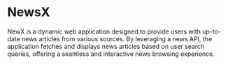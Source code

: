 # NewsX
NewX is a dynamic web application designed to provide users with up-to-date news articles from various sources. By leveraging a news API, the application fetches and displays news articles based on user search queries, offering a seamless and interactive news browsing experience.
